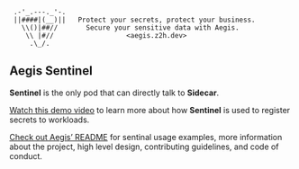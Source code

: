 ```text
 .-'_.---._'-.
 ||####|(__)||   Protect your secrets, protect your business.
   \\()|##//       Secure your sensitive data with Aegis.
    \\ |#//                  <aegis.z2h.dev>
     .\_/.
```

## Aegis Sentinel

**Sentinel** is the only pod that can directly talk to **Sidecar**.

[Watch this demo video][aegis-demo-video] to learn more about how **Sentinel**
is used to register secrets to workloads.

[Check out Aegis’ README][aegis-readme] for sentinal usage examples,
more information about the project, high level design, contributing guidelines, 
and code of conduct.

[aegis]: https://github.com/zerotohero-dev/aegis "Aegis"
[aegis-readme]: https://github.com/zerotohero-dev/aegis/blob/main/README.md "Aegis README"
[aegis-demo-video]: https://vimeo.com/v0lkan/secrets "Aegis: Keep your secrets… Secret."
[netshoot]: https://github.com/nicolaka/netshoot "Netshoot:  Docker + Kubernetes network trouble-shooting swiss-army container"
